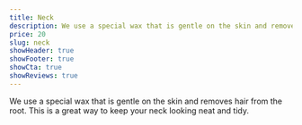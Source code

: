 ```yaml
---
title: Neck
description: We use a special wax that is gentle on the skin and removes hair from the root. This is a great way to keep your neck looking neat and tidy.
price: 20
slug: neck
showHeader: true
showFooter: true
showCta: true
showReviews: true
---
```


We use a special wax that is gentle on the skin and removes hair from the root. This is a great way to keep your neck looking neat and tidy.
